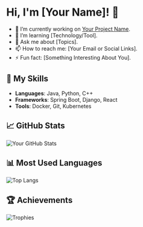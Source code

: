 # Hi, I'm [Your Name]! 👋

- 🔭 I’m currently working on [Your Project Name](link-to-project).
- 🌱 I’m learning [Technology/Tool].
- 💬 Ask me about [Topics].
- 📫 How to reach me: [Your Email or Social Links].
- ⚡ Fun fact: [Something Interesting About You].

## 🌟 My Skills
- **Languages**: Java, Python, C++
- **Frameworks**: Spring Boot, Django, React
- **Tools**: Docker, Git, Kubernetes

## 📈 GitHub Stats
![Your GitHub Stats](https://github-readme-stats.vercel.app/api?username=yourusername&show_icons=true&theme=radical)

## 📊 Most Used Languages
![Top Langs](https://github-readme-stats.vercel.app/api/top-langs/?username=yourusername&layout=compact&theme=radical)

## 🏆 Achievements
![Trophies](https://github-profile-trophy.vercel.app/?username=yourusername&theme=radical)


<!---
cevrimxe/cevrimxe is a ✨ special ✨ repository because its `README.md` (this file) appears on your GitHub profile.
You can click the Preview link to take a look at your changes.
--->
